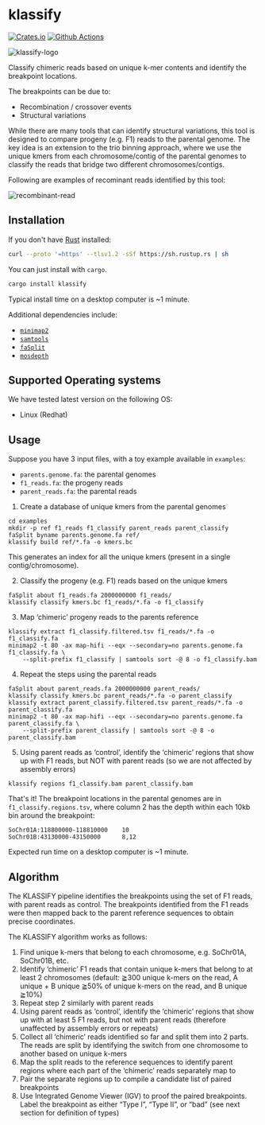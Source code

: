 # klassify

[![Crates.io](https://img.shields.io/crates/v/klassify.svg)](https://crates.io/crates/klassify)
[![Github Actions](https://github.com/tanghaibao/klassify/actions/workflows/rust.yml/badge.svg)](https://github.com/tanghaibao/klassify/actions)

![klassify-logo](https://www.dropbox.com/scl/fi/bjvfamep0aoxka0dcg2zi/klassify-logo.png?rlkey=8vmvacehs2amuaoi0gvgyh28r&st=ohygf458&raw=1)

Classify chimeric reads based on unique k-mer contents and identify the
breakpoint locations.

The breakpoints can be due to:

- Recombination / crossover events
- Structural variations

While there are many tools that can identify structural variations, this tool
is designed to compare progeny (e.g. F1) reads to the parental genome. The key
idea is an extension to the trio binning approach, where we use the unique kmers
from each chromosome/contig of the parental genomes to classify the reads that
bridge two different chromosomes/contigs.

Following are examples of recominant reads identified by this tool:

![recombinant-read](https://www.dropbox.com/scl/fi/tduxwsh0wcy2zdw8zopdm/recombinant-reads.png?rlkey=xci43gwwy84dbcdvs2n7ekk18&st=sewwc9s0&raw=1)

## Installation

If you don't have [Rust](https://rustup.rs/) installed:

```bash
curl --proto '=https' --tlsv1.2 -sSf https://sh.rustup.rs | sh
```

You can just install with `cargo`.

```bash
cargo install klassify
```

Typical install time on a desktop computer is ~1 minute.

Additional dependencies include:

- [`minimap2`](https://github.com/lh3/minimap2)
- [`samtools`](https://github.com/samtools/samtools)
- [`faSplit`](https://hgdownload.soe.ucsc.edu/admin/exe/)
- [`mosdepth`](https://github.com/brentp/mosdepth)

## Supported Operating systems

We have tested latest version on the following OS:

- Linux (Redhat)

## Usage

Suppose you have 3 input files, with a toy example available in `examples`:

- `parents.genome.fa`: the parental genomes
- `f1_reads.fa`: the progeny reads
- `parent_reads.fa`: the parental reads

1. Create a database of unique kmers from the parental genomes

```console
cd examples
mkdir -p ref f1_reads f1_classify parent_reads parent_classify
faSplit byname parents.genome.fa ref/
klassify build ref/*.fa -o kmers.bc
```

This generates an index for all the unique kmers (present in a single contig/chromosome).

2. Classify the progeny (e.g. F1) reads based on the unique kmers

```console
faSplit about f1_reads.fa 2000000000 f1_reads/
klassify classify kmers.bc f1_reads/*.fa -o f1_classify
```

3. Map ‘chimeric’ progeny reads to the parents reference

```console
klassify extract f1_classify.filtered.tsv f1_reads/*.fa -o f1_classify.fa
minimap2 -t 80 -ax map-hifi --eqx --secondary=no parents.genome.fa f1_classify.fa \
    --split-prefix f1_classify | samtools sort -@ 8 -o f1_classify.bam
```

4. Repeat the steps using the parental reads

```console
faSplit about parent_reads.fa 2000000000 parent_reads/
klassify classify kmers.bc parent_reads/*.fa -o parent_classify
klassify extract parent_classify.filtered.tsv parent_reads/*.fa -o parent_classify.fa
minimap2 -t 80 -ax map-hifi --eqx --secondary=no parents.genome.fa parent_classify.fa \
    --split-prefix parent_classify | samtools sort -@ 8 -o parent_classify.bam
```

5. Using parent reads as ‘control’, identify the ‘chimeric’ regions that show up with F1 reads, but NOT with parent reads (so we are not affected by assembly errors)

```console
klassify regions f1_classify.bam parent_classify.bam
```

That's it! The breakpoint locations in the parental genomes are in
`f1_classify.regions.tsv`, where column 2 has the depth within each 10kb bin
around the breakpoint:

```console
SoChr01A:118800000-118810000    10
SoChr01B:43130000-43150000      8,12
```

Expected run time on a desktop computer is ~1 minute.

## Algorithm

The KLASSIFY pipeline identifies the breakpoints using the set of F1 reads,
with parent reads as control. The breakpoints identified from the F1 reads were
then mapped back to the parent reference sequences to obtain precise coordinates.

The KLASSIFY algorithm works as follows:

1. Find unique k-mers that belong to each chromosome, e.g. SoChr01A, SoChr01B,
   etc.
2. Identify ‘chimeric’ F1 reads that contain unique k-mers that belong to at
   least 2 chromosomes (default: ≧300 unique k-mers on the read, A unique + B unique
   ≧50% of unique k-mers on the read, and B unique ≧10%)
3. Repeat step 2 similarly with parent reads
4. Using parent reads as ‘control’, identify the ‘chimeric’ regions that show up
   with at least 5 F1 reads, but not with parent reads (therefore unaffected by
   assembly errors or repeats)
5. Collect all ‘chimeric’ reads identified so far and split them into 2 parts.
   The reads are split by identifying the switch from one chromosome to another
   based on unique k-mers
6. Map the split reads to the reference sequences to identify parent regions
   where each part of the ‘chimeric’ reads separately map to
7. Pair the separate regions up to compile a candidate list of paired breakpoints
8. Use Integrated Genome Viewer (IGV) to proof the paired breakpoints. Label the
   breakpoint as either “Type I”, “Type II”, or “bad” (see next section for
   definition of types)